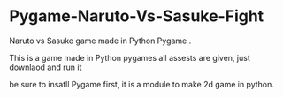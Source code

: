 # Pygame-Naruto-Vs-Sasuke-Fight

Naruto vs Sasuke game made in Python Pygame .

This is a game made in Python pygames
all assests are given, just downlaod and run it

be sure to insatll Pygame first, it is a module to make 2d game in python.
